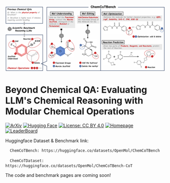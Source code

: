 <div align="center">
  <img src="https://github.com/HowardLi1984/ChemCoTBench/blob/main/figures/chemcotbench-intro.png?raw=true" alt="BioProBench Logo" width="900"/>
</div>


# Beyond Chemical QA: Evaluating LLM's Chemical Reasoning with Modular Chemical Operations

[![ArXiv](https://img.shields.io/badge/ArXiv-paper-B31B1B.svg?logo=arXiv&logoColor=Red)](https://arxiv.org/abs/2505.21318)
[![Hugging Face](https://img.shields.io/badge/Hugging%20Face-Dataset-FFD210.svg?logo=HuggingFace&logoColor=black)](https://huggingface.co/datasets/OpenMol/ChemCoTBench)
[![License: CC BY 4.0](https://img.shields.io/badge/License-CC_BY_4.0-lightgrey.svg)](https://creativecommons.org/licenses/by/4.0/)
[![Homepage](https://img.shields.io/badge/PRs-welcome-brightgreen.svg)](https://howardli1984.github.io/ChemCoTBench.github.io/)
[![LeaderBoard](https://img.shields.io/badge/PRs-welcome-brightgreen.svg)](https://howardli1984.github.io/ChemCoTBench.github.io/)


Huggingface Dataset & Benchmark link: 
```
  ChemCoTBench: https://huggingface.co/datasets/OpenMol/ChemCoTBench
  
  ChemCoTDataset: https://huggingface.co/datasets/OpenMol/ChemCoTBench-CoT
```

The code and benchmark pages are coming soon!

